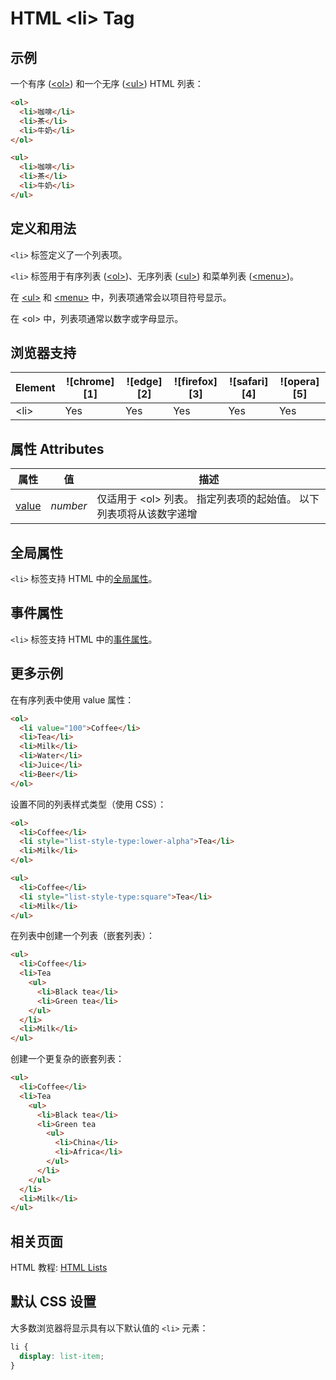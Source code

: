 HTML \<li> Tag
===

## 示例

一个有序 ([\<ol>](./ol.md)) 和一个无序 ([\<ul>](./ul.md)) HTML 列表：

```html idoc:preview:iframe
<ol>
  <li>咖啡</li>
  <li>茶</li>
  <li>牛奶</li>
</ol>

<ul>
  <li>咖啡</li>
  <li>茶</li>
  <li>牛奶</li>
</ul>
```

## 定义和用法

`<li>` 标签定义了一个列表项。

`<li>` 标签用于有序列表 ([\<ol>](./ol.md))、无序列表 ([\<ul>](./ul.md)) 和菜单列表 ([\<menu>](./menu.md))。

在 [\<ul>](./ul.md) 和 [\<menu>](./menu.md) 中，列表项通常会以项目符号显示。

在 \<ol> 中，列表项通常以数字或字母显示。

## 浏览器支持

| Element | ![chrome][1] | ![edge][2] | ![firefox][3] | ![safari][4] | ![opera][5] |
| ------- | --- | --- | --- | --- | --- |
| \<li>   | Yes | Yes | Yes | Yes | Yes |

## 属性 Attributes

| 属性 | 值 | 描述 |
| ---- | ---- | ---- |
| [value](./li_value.md) | *number* | 仅适用于 \<ol> 列表。 指定列表项的起始值。 以下列表项将从该数字递增 |

## 全局属性

`<li>` 标签支持 HTML 中的[全局属性](../reference/standardattributes.md)。

## 事件属性

`<li>` 标签支持 HTML 中的[事件属性](../reference/eventattributes.md)。

## 更多示例

在有序列表中使用 value 属性：

```html idoc:preview:iframe
<ol>
  <li value="100">Coffee</li>
  <li>Tea</li>
  <li>Milk</li>
  <li>Water</li>
  <li>Juice</li>
  <li>Beer</li>
</ol>
```

设置不同的列表样式类型（使用 CSS）：

```html idoc:preview:iframe
<ol>
  <li>Coffee</li>
  <li style="list-style-type:lower-alpha">Tea</li>
  <li>Milk</li>
</ol>

<ul>
  <li>Coffee</li>
  <li style="list-style-type:square">Tea</li>
  <li>Milk</li>
</ul>
```

在列表中创建一个列表（嵌套列表）：

```html idoc:preview:iframe
<ul>
  <li>Coffee</li>
  <li>Tea
    <ul>
      <li>Black tea</li>
      <li>Green tea</li>
    </ul>
  </li>
  <li>Milk</li>
</ul>
```

创建一个更复杂的嵌套列表：

```html idoc:preview:iframe
<ul>
  <li>Coffee</li>
  <li>Tea
    <ul>
      <li>Black tea</li>
      <li>Green tea
        <ul>
          <li>China</li>
          <li>Africa</li>
        </ul>
      </li>
    </ul>
  </li>
  <li>Milk</li>
</ul>
```

## 相关页面

HTML 教程: [HTML Lists](../tutorial/links.md)

## 默认 CSS 设置

大多数浏览器将显示具有以下默认值的 `<li>` 元素：

```css
li {
  display: list-item;
}
```